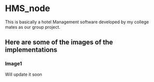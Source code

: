 # HMS_node

This is basically a hotel Management software developed by my college mates as our group project.

## Here are some of the images of the implementations

### Image1

Will update it soon

